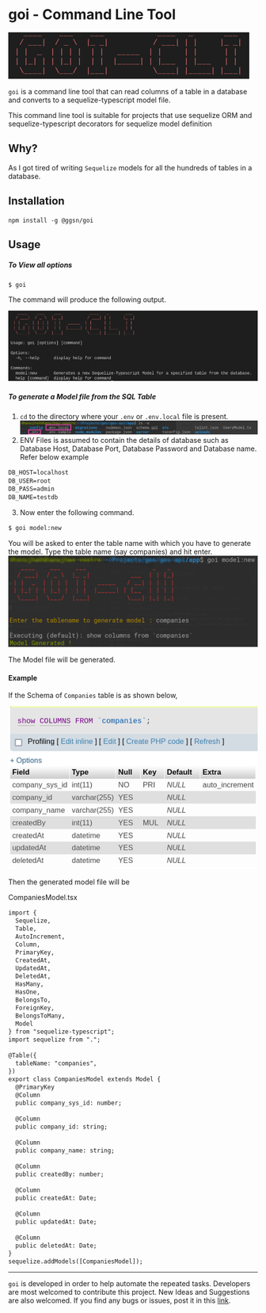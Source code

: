 # goi - Command Line Tool

![GOI-CLI](.github/goi.png)

`goi` is a command line tool that can read columns of a table in a database and converts to a sequelize-typescript model file.

This command line tool is suitable for projects that use sequelize ORM and sequelize-typescript decorators for sequelize model definition

## Why?

As I got tired of writing `Sequelize` models for all the hundreds of tables in a database.

## Installation

```
npm install -g @ggsn/goi
```

## Usage

##### To View all options

```
$ goi
```

The command will produce the following output.

![GOI-CLI help](.github/goi-help.png)

##### To generate a Model file from the SQL Table

1. `cd` to the directory where your `.env` or `.env.local` file is present.
   ![On listing files of directory, it should also list the .env or .env.local file](.github/goi-ls.png)
2. ENV Files is assumed to contain the details of database such as Database Host, Database Port, Database Password and Database name. Refer below example

```txt
DB_HOST=localhost
DB_USER=root
DB_PASS=admin
DB_NAME=testdb
```

3. Now enter the following command.

```sh
$ goi model:new
```

You will be asked to enter the table name with which you have to generate the model. Type the table name (say companies) and hit enter.
![GOI Model Generation](.github/goi-model.png)

The Model file will be generated.

#### Example

If the Schema of `Companies` table is as shown below,

![Table `companies` schema](.github/companies-schema.png)

Then the generated model file will be

CompaniesModel.tsx

```
import {
  Sequelize,
  Table,
  AutoIncrement,
  Column,
  PrimaryKey,
  CreatedAt,
  UpdatedAt,
  DeletedAt,
  HasMany,
  HasOne,
  BelongsTo,
  ForeignKey,
  BelongsToMany,
  Model
} from "sequelize-typescript";
import sequelize from ".";

@Table({
  tableName: "companies",
})
export class CompaniesModel extends Model {
  @PrimaryKey
  @Column
  public company_sys_id: number;

  @Column
  public company_id: string;

  @Column
  public company_name: string;

  @Column
  public createdBy: number;

  @Column
  public createdAt: Date;

  @Column
  public updatedAt: Date;

  @Column
  public deletedAt: Date;
}
sequelize.addModels([CompaniesModel]);

```

---

`goi` is developed in order to help automate the repeated tasks. Developers are most welcomed to contribute this project. New Ideas and Suggestions are also welcomed. If you find any bugs or issues, post it in this [link](https://github.com/gogosoon/goi/issues).
